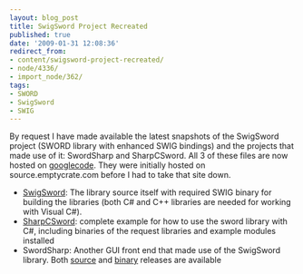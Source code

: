 ```yaml
---
layout: blog_post
title: SwigSword Project Recreated
published: true
date: '2009-01-31 12:08:36'
redirect_from:
- content/swigsword-project-recreated/
- node/4336/
- import_node/362/
tags:
- SWORD
- SwigSword
- SWIG
---
```


By request I have made available the latest snapshots of the SwigSword project (SWORD library with enhanced SWIG bindings) and the projects that made use of it: SwordSharp and SharpCSword. All 3 of these files are now hosted on [googlecode](http://swigsword.googlecode.com/). They were initially hosted on source.emptycrate.com before I had to take that site down.

-   [SwigSword](http://swigsword.googlecode.com/files/sword-20060206.zip): The library source itself with required SWIG binary for building the libraries (both C\# and C++ libraries are needed for working with Visual C\#).
-   [SharpCSword](http://swigsword.googlecode.com/files/SharpCSword-20071007.zip): complete example for how to use the sword library with C\#, including binaries of the request libraries and example modules installed
-   SwordSharp: Another GUI front end that made use of the SwigSword library. Both [source](http://swigsword.googlecode.com/files/SwordSharp%20Release_0.1.1%20Source.zip) and [binary](http://swigsword.googlecode.com/files/SwordSharp%20Release_0.1.1%20Windows%20Binaries.zip) releases are available

